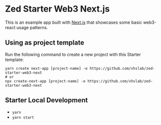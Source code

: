 # Zed Starter Web3 Next.js

This is an example app built with [Next.js](https://nextjs.org/) that showcases some basic web3-react usage patterns.

## Using as project template

Run the following command to create a new project with this Starter template:

```
yarn create next-app [project-name] -e https://github.com/vhslab/zed-starter-web3-next
# or
npx create-next-app [project-name] -e https://github.com/vhslab/zed-starter-web3-next
```

## Starter Local Development

- `yarn`
- `yarn start`
